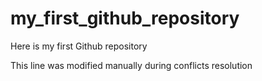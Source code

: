 # my_first_github_repository
Here is my first Github repository

This line was modified manually during conflicts resolution